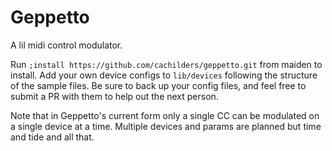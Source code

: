 # Geppetto
A lil midi control modulator.

Run `;install https://github.com/cachilders/geppetto.git` from maiden to install. Add your own device configs to `lib/devices` following the structure of the sample files. Be sure to back up your config files, and feel free to submit a PR with them to help out the next person.

Note that in Geppetto's current form only a single CC can be modulated on a single device at a time. Multiple devices and params are planned but time and tide and all that. 
